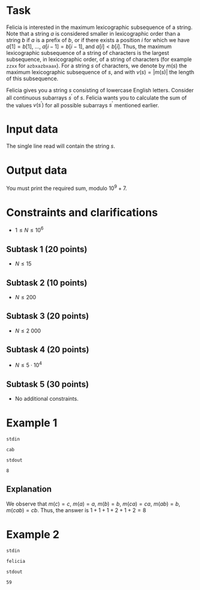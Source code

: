 
# Task

Felicia is interested in the maximum lexicographic subsequence of a string. Note that a string $a$ is considered smaller in lexicographic order than a string $b$ if $a$ is a prefix of $b$, or if there exists a position $i$ for which we have $a[1] = b[1]$, $...$, $a[i-1] = b[i-1]$, and $a[i] \lt b[i]$. Thus, the maximum lexicographic subsequence of a string of characters is the largest subsequence, in lexicographic order, of a string of characters (for example `zzxx` for `azbxazbxaax`). For a string $s$ of characters, we denote by $m(s)$ the maximum lexicographic subsequence of $s$, and with $v(s) = |m(s)|$ the length of this subsequence.

Felicia gives you a string $s$ consisting of lowercase English letters. Consider all continuous subarrays $s^{\prime}$ of $s$. Felicia wants you to calculate the sum of the values $v(s^{\prime})$ for all possible subarrays $s^{\prime}$ mentioned earlier.

# Input data

The single line read will contain the string $s$.

# Output data

You must print the required sum, modulo $10^9 + 7$.

# Constraints and clarifications

* $1 \leq N \leq 10^6$

## Subtask 1 (20 points)
* $N \leq 15$

## Subtask 2 (10 points)
* $N \leq 200$

## Subtask 3 (20 points)
* $N \leq 2 \ 000$

## Subtask 4 (20 points)
* $N \leq 5 \cdot 10^4$

## Subtask 5 (30 points)
* No additional constraints.

# Example 1
`stdin`
```
cab
```
`stdout`
```
8
```

## Explanation
We observe that $m(c) = c$, $m(a) = a$, $m(b) = b$, $m(ca) = ca$, $m(ab) = b$, $m(cab) = cb$. Thus, the answer is $1+1+1+2+1+2=8$

# Example 2
`stdin`
```
felicia
```

`stdout`
```
59
```
